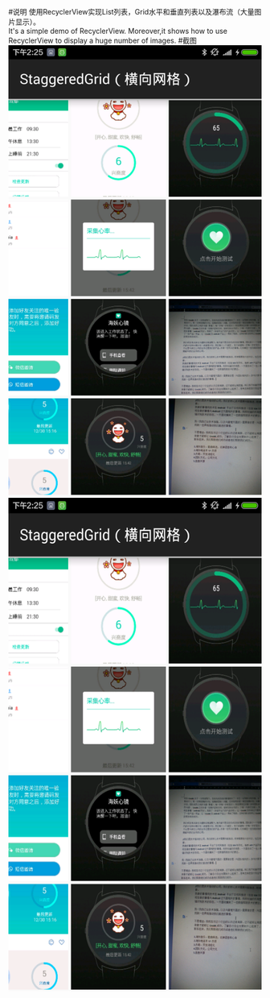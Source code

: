 #说明
    使用RecyclerView实现List列表，Grid水平和垂直列表以及瀑布流（大量图片显示）。   
    It's a simple demo of RecyclerView. Moreover,it shows how to use RecyclerView to display a huge number of images.
#截图
![img{540*980}](https://github.com/WJRye/RecyclerView/blob/master/Screenshots/Staggered（水平网格）.png)
<img src="./Screenshots/Staggered（水平网格）.png" width = "540" height = "980" alt="图片名称" align=center />
